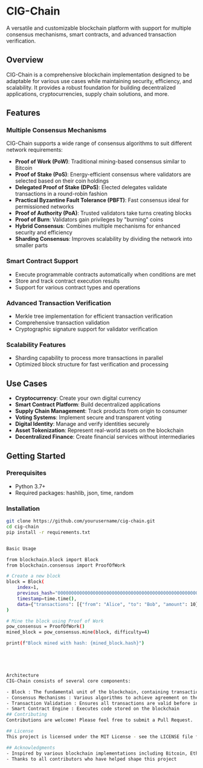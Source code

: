 # CIG-Chain

A versatile and customizable blockchain platform with support for multiple consensus mechanisms, smart contracts, and advanced transaction verification.

## Overview

CIG-Chain is a comprehensive blockchain implementation designed to be adaptable for various use cases while maintaining security, efficiency, and scalability. It provides a robust foundation for building decentralized applications, cryptocurrencies, supply chain solutions, and more.

## Features

### Multiple Consensus Mechanisms

CIG-Chain supports a wide range of consensus algorithms to suit different network requirements:

- **Proof of Work (PoW)**: Traditional mining-based consensus similar to Bitcoin
- **Proof of Stake (PoS)**: Energy-efficient consensus where validators are selected based on their coin holdings
- **Delegated Proof of Stake (DPoS)**: Elected delegates validate transactions in a round-robin fashion
- **Practical Byzantine Fault Tolerance (PBFT)**: Fast consensus ideal for permissioned networks
- **Proof of Authority (PoA)**: Trusted validators take turns creating blocks
- **Proof of Burn**: Validators gain privileges by "burning" coins
- **Hybrid Consensus**: Combines multiple mechanisms for enhanced security and efficiency
- **Sharding Consensus**: Improves scalability by dividing the network into smaller parts

### Smart Contract Support

- Execute programmable contracts automatically when conditions are met
- Store and track contract execution results
- Support for various contract types and operations

### Advanced Transaction Verification

- Merkle tree implementation for efficient transaction verification
- Comprehensive transaction validation
- Cryptographic signature support for validator verification

### Scalability Features

- Sharding capability to process more transactions in parallel
- Optimized block structure for fast verification and processing

## Use Cases

- **Cryptocurrency**: Create your own digital currency
- **Smart Contract Platform**: Build decentralized applications
- **Supply Chain Management**: Track products from origin to consumer
- **Voting Systems**: Implement secure and transparent voting
- **Digital Identity**: Manage and verify identities securely
- **Asset Tokenization**: Represent real-world assets on the blockchain
- **Decentralized Finance**: Create financial services without intermediaries

## Getting Started

### Prerequisites

- Python 3.7+
- Required packages: hashlib, json, time, random

### Installation

```bash
git clone https://github.com/yourusername/cig-chain.git
cd cig-chain
pip install -r requirements.txt


Basic Usage

from blockchain.block import Block
from blockchain.consensus import ProofOfWork

# Create a new block
block = Block(
    index=1,
    previous_hash="0000000000000000000000000000000000000000000000000000000000000000",
    timestamp=time.time(),
    data={"transactions": [{"from": "Alice", "to": "Bob", "amount": 10}]}
)

# Mine the block using Proof of Work
pow_consensus = ProofOfWork()
mined_block = pow_consensus.mine(block, difficulty=4)

print(f"Block mined with hash: {mined_block.hash}")





Architecture
CIG-Chain consists of several core components:

- Block : The fundamental unit of the blockchain, containing transactions and metadata
- Consensus Mechanisms : Various algorithms to achieve agreement on the state of the blockchain
- Transaction Validation : Ensures all transactions are valid before inclusion in a block
- Smart Contract Engine : Executes code stored on the blockchain
## Contributing
Contributions are welcome! Please feel free to submit a Pull Request.

## License
This project is licensed under the MIT License - see the LICENSE file for details.

## Acknowledgments
- Inspired by various blockchain implementations including Bitcoin, Ethereum, and Tendermint
- Thanks to all contributors who have helped shape this project
